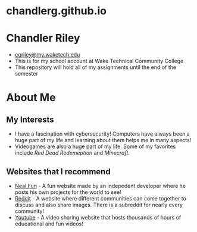 # chandlerg.github.io

# Chandler Riley
+ cgriley@my.waketech.edu
+ This is for my school account at Wake Technical Community College
+ This repository will hold all of my assignments until the end of the semester  

# About Me
## My Interests
+ I have a fascination with cybersecurity! Computers have always been a huge part of my life and learning about them helps me in many aspects!
+ Videogames are also a huge part of my life. Some of my favorites include *Red Dead Redemeption* and *Minecraft*.
## Websites that I recommend 
+ [Neal.Fun](www.neal.fun) - A fun website made by an indepedent developer where he posts his own projects for the world to see!
+ [Reddit](http://www.reddit.com/) - A website where different communities can come together to discuss and also share images. There is a subreddit for nearly every community!
+ [Youtube](www.youtube.com) - A video sharing website that hosts thousands of hours of educational and fun videos!


